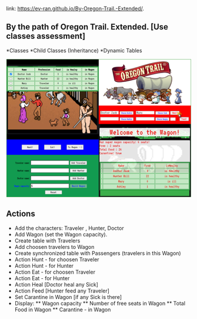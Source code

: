 link: https://ev-ran.github.io/By-Oregon-Trail.-Extended/.
## By the path of Oregon Trail. Extended. [Use classes assessment]
*Classes
*Child Classes (Inheritance)
*Dynamic Tables
 
![-](./images/interface_extension.png)

## Actions 

 * Add the characters:  Traveler , Hunter,  Doctor
 *  Add Wagon (set the Wagon capacity).
 * Create table with Travelers
 * Add choosen travelers to Wagon
 * Create synchronized table with Passengers (travelers in this Wagon)
 * Action Hunt - for choosen Traveler
* Action Hunt - for Hunter
 * Action Eat - for choosen Traveler
* Action Eat - for Hunter
* Action Heal [Doctor heal any Sick] 
* Action Feed [Hunter feed any Traveler]
* Set Carantine in Wagon [if any Sick is there]
 *  Display:
**  Wagon capacity
** Number of free seats in Wagon
** Total Food in Wagon
** Carantine - in Wagon
